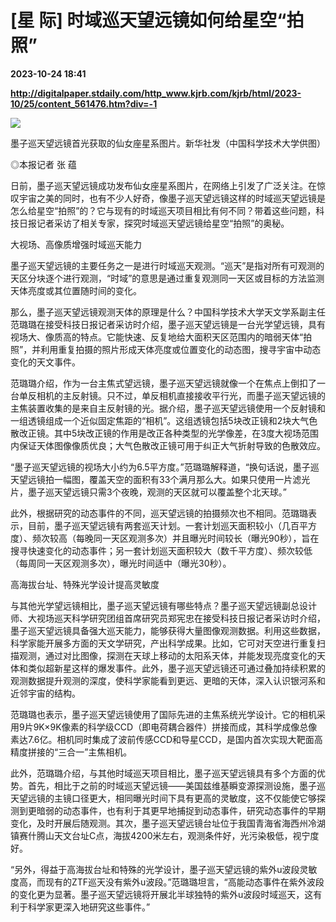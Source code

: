 # [星 际] 时域巡天望远镜如何给星空“拍照”

**2023-10-24 18:41**

**http://digitalpaper.stdaily.com/http_www.kjrb.com/kjrb/html/2023-10/25/content_561476.htm?div=-1**

![](http://digitalpaper.stdaily.com/http_www.kjrb.com/kjrb/images/2023-10/25/06/3519665_wangty1_1697705702069_b.jpg)

墨子巡天望远镜首光获取的仙女座星系图片。新华社发（中国科学技术大学供图）

 ◎本报记者 张 蕴

 日前，墨子巡天望远镜成功发布仙女座星系图片，在网络上引发了广泛关注。在惊叹宇宙之美的同时，也有不少人好奇，像墨子巡天望远镜这样的时域巡天望远镜是怎么给星空“拍照”的？它与现有的时域巡天项目相比有何不同？带着这些问题，科技日报记者采访了相关专家，探究时域巡天望远镜给星空“拍照”的奥秘。

 大视场、高像质增强时域巡天能力

 墨子巡天望远镜的主要任务之一是进行时域巡天观测。“巡天”是指对所有可观测的天区分块逐个进行观测，“时域”的意思是通过重复观测同一天区或目标的方法监测天体亮度或其位置随时间的变化。

 那么，墨子巡天望远镜观测天体的原理是什么？中国科学技术大学天文学系副主任范璐璐在接受科技日报记者采访时介绍，墨子巡天望远镜是一台光学望远镜，具有视场大、像质高的特点。它能快速、反复地给大面积天区范围内的暗弱天体“拍照”，并利用重复拍摄的照片形成天体亮度或位置变化的动态图，搜寻宇宙中动态变化的天文事件。

 范璐璐介绍，作为一台主焦式望远镜，墨子巡天望远镜就像一个在焦点上倒扣了一台单反相机的主反射镜。只不过，单反相机直接接收平行光，而墨子巡天望远镜的主焦装置收集的是来自主反射镜的光。据介绍，墨子巡天望远镜使用一个反射镜和一组透镜组成一个近似固定焦距的“相机”。这组透镜包括5块改正镜和2块大气色散改正镜。其中5块改正镜的作用是改正各种类型的光学像差，在3度大视场范围内保证天体图像像质优良；大气色散改正镜可用于纠正大气折射导致的色散效应。

 “墨子巡天望远镜的视场大小约为6.5平方度。”范璐璐解释道，“换句话说，墨子巡天望远镜拍一幅图，覆盖天空的面积有33个满月那么大。如果只使用一片滤光片，墨子巡天望远镜只需3个夜晚，观测的天区就可以覆盖整个北天球。”

 此外，根据研究的动态事件的不同，巡天望远镜的拍摄频次也不相同。范璐璐表示，目前，墨子巡天望远镜有两套巡天计划。一套计划巡天面积较小（几百平方度）、频次较高（每晚同一天区观测多次）并且曝光时间较长（曝光90秒），旨在搜寻快速变化的动态事件；另一套计划巡天面积较大（数千平方度）、频次较低（每周同一天区观测多次），曝光时间适中（曝光30秒）。

 高海拔台址、特殊光学设计提高灵敏度

 与其他光学望远镜相比，墨子巡天望远镜有哪些特点？墨子巡天望远镜副总设计师、大视场巡天科学研究团组首席研究员郑宪忠在接受科技日报记者采访时介绍，墨子巡天望远镜具备强大巡天能力，能够获得大量图像观测数据。利用这些数据，科学家能开展多方面的天文学研究，产出科学成果。比如，它可对天空进行重复扫描观测，通过对比图像，探测在天球上移动的太阳系天体，并能发现亮度变化的天体和类似超新星这样的爆发事件。此外，墨子巡天望远镜还可通过叠加持续积累的观测数据提升观测的深度，使科学家能看到更远、更暗的天体，深入认识银河系和近邻宇宙的结构。

 范璐璐也表示，墨子巡天望远镜使用了国际先进的主焦系统光学设计。它的相机采用9片9K×9K像素的科学级CCD（即电荷耦合器件）拼接而成，其科学成像总像素达7.6亿。相机同时集成了波前传感CCD和导星CCD，是国内首次实现大靶面高精度拼接的“三合一”主焦相机。

 此外，范璐璐介绍，与其他时域巡天项目相比，墨子巡天望远镜具有多个方面的优势。首先，相比于之前的时域巡天望远镜——美国兹维基瞬变源探测设施，墨子巡天望远镜的主镜口径更大，相同曝光时间下具有更高的灵敏度，这不仅能使它够探测到更暗弱的动态事件，也有利于其更早地捕捉到动态事件，研究动态事件的早期变化，及时开展后随观测。其次，墨子巡天望远镜台址位于我国青海省海西州冷湖镇赛什腾山天文台址C点，海拔4200米左右，观测条件好，光污染极低，视宁度好。

 “另外，得益于高海拔台址和特殊的光学设计，墨子巡天望远镜的紫外u波段灵敏度高，而现有的ZTF巡天没有紫外u波段。”范璐璐坦言，“高能动态事件在紫外波段的变化更为显著。墨子巡天望远镜将开展北半球独特的紫外u波段时域巡天，这有利于科学家更深入地研究这些事件。”
